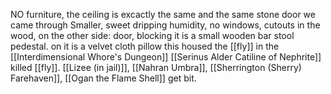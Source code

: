 NO furniture, the ceiling is excactly the same and the same stone door we came through Smaller, sweet dripping humidity, no windows, cutouts in the wood, on the other side: door, blocking it is a small wooden bar stool pedestal. on it is a velvet cloth pillow
this housed the [[fly]] in the [[Interdimensional Whore's Dungeon]] [[Serinus Alder Catiline of Nephrite]] killed [[fly]]. [[Lizee (in jail)]], [[Nahran Umbra]], [[Sherrington (Sherry) Farehaven]], [[Ogan the Flame Shell]] get bit. 